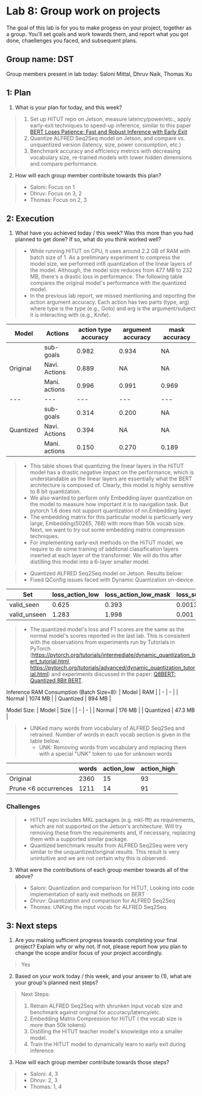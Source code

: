 Lab 8: Group work on projects
===
The goal of this lab is for you to make progess on your project, together as a group. You'll set goals and work towards them, and report what you got done, chaellenges you faced, and subsequent plans.

Group name: DST
---
Group members present in lab today: Saloni Mittal, Dhruv Naik, Thomas Xu

1: Plan
----
1. What is your plan for today, and this week? 
> 1. Set up HiTUT repo on Jetson, measure latency/power/etc., apply early-exit techniques to speed-up inference, similar to this paper [BERT Loses Patience: Fast and Robust Inference with Early Exit](https://proceedings.neurips.cc//paper/2020/file/d4dd111a4fd973394238aca5c05bebe3-Paper.pdf)
> 2. Quantize ALFRED Seq2Seq model on Jetson, and compare vs. unquantized version (latency, size, power consumption, etc.)
> 3. Benchmark accuracy and efficiency metrics with decreasing vocabulary size, re-trained models with lower hidden dimensions and compare performance.


2. How will each group member contribute towards this plan?
> - Saloni: Focus on 1 
> - Dhruv: Focus on 3, 2
> - Thomas: Focus on 2, 3

2: Execution
----
1. What have you achieved today / this week? Was this more than you had planned to get done? If so, what do you think worked well?  

> - While running HiTUT on CPU, it uses around 2.2 GB of RAM with batch size of 1. As a preliminary experiment to compress the model size, we performed int8 quantization of the linear layers of the model. Although, the model size reduces from 477 MB to 232 MB, there's a drastic loss in performance. The following table compares the original model's performance with the quantized model.
> - In the previous lab report, we missed mentioning and reporting the action argument accuracy.  Each action has two parts (type, arg) where type is the type (e.g., Goto) and arg is the argument/subject it is interacting with (e.g., Knife).

Model| Actions | action type accuracy | argument accuracy | mask accuracy |
---| --- | --- | --- | --- | 
| | sub-goals | 0.982 | 0.934 | NA |
Original | Navi. Actions | 0.889 | NA |  NA |
|| Mani. actions | 0.996 | 0.991 | 0.969 |
--- | --- | --- | --- | --- |
| | sub-goals | 0.314 | 0.200 | NA |
Quantized | Navi. Actions | 0.394 | NA | NA |
| | Mani. actions | 0.150| 0.270 | 0.189

> - This table shows that quantizing the linear layers in the HiTUT model has a drastic negative impact on the performance, which is understandable as the linear layers are essentially what the BERT architecture is composed of. Clearly, this model is highly sensitive to 8 bit quantization.
> -  We also wanted to perform only Embedding layer quantization on the model to measure how important it is to navigation task. But pytorch 1.6 does not support quantization of nn.Embedding layer.
> - The embedding matrix for this particular model is particuarly very large, Embedding(50265, 768) with more than 50k vocab size. Next, we want to try out some embedding matrix compression techniques.
> - For implementing early-exit methods on the HiTUT model, we require to do some training of additonal classification layers inserted at each layer of the transformer. We will do this after distilling this model into a 6-layer smaller model.

> - Quantized ALFRED Seq2Seq model on Jetson. Results below:
> - Fixed QConfig issues faced with Dynamic Quantization on-device.

| Set | loss_action_low | loss_action_low_mask | loss_subgoal_aux | loss_progress_aux | action_low_f1 | action_low_em | total_loss |
| ---   | --- | --- | --- | --- | --- | --- | --- |
| valid_seen | 0.625  | 0.393  | 0.0013|0.0056 | 0.776 | 0.0 | 1.026 | 
| valid_unseen | 1.283 | 1.998 | 0.001 | 0.0054 | 0.721 | 0.0 | 3.288 |

> - The quantized model's loss and F1 scores are the same as the normal model's scores reported in the last lab. This is consistent with the observations from experiments run by Tutorials in PyTorch (https://pytorch.org/tutorials/intermediate/dynamic_quantization_bert_tutorial.html, https://pytorch.org/tutorials/advanced/dynamic_quantization_tutorial.html) and experiments discussed in the paper: [Q8BERT: Quantized 8Bit BERT](https://arxiv.org/pdf/1910.06188.pdf). 

Inference RAM Consumption (Batch Size=8):
| Model | RAM |
| - | - |
| Normal | 1074 MB |
| Quantized | 894 MB |

Model Size:
| Model | Size |
| - | - |
| Normal | 176 MB |
| Quantized | 47.3 MB |


> - UNKed many words from vocabulary of ALFRED Seq2Seq and retrained. Number of words in each vocab section is given in the table below.
>   - UNK: Removing words from vocabulary and replacing them with a special "UNK" token to use for unknown words

| | words | action_low | action_high |
| --- | --- | --- | --- |
| Original | 2360 | 15 | 93 |
| Prune <6 occurrences | 1211 | 14 | 91 |

### **Challenges**
> - HiTUT repo includes MKL packages (e.g. mkl-fft) as requirements, which are not supported on the Jetson's architecture. Will try removing these from the requirements and, if necessary, replacing them with a supported similar package.
> - Quantized benchmark results from ALFRED Seq2Seq were very similar to the unquantized/original results. This result is very unintuitive and we are not certain why this is observed.


3. What were the contributions of each group member towards all of the above?
> - Saloni: Quantization and comparison for HiTUT, Looking into code implementation of early exit methods on BERT
> - Dhruv: Quantization and comparison for ALFRED Seq2Seq
> - Thomas: UNKing the input vocab for ALFRED Seq2Seq

3: Next steps
----
1. Are you making sufficient progress towards completing your final project? Explain why or why not. If not, please report how you plan to change the scope and/or focus of your project accordingly.

> Yes

2. Based on your work today / this week, and your answer to (1), what are your group's planned next steps?
> Next Steps:
> 1. Retrain ALFRED Seq2Seq with shrunken input vocab size and benchmark against original for accuracy/latency/etc.
> 2. Embedding Matrix Compression for HiTUT ( the vocab size is more than 50k tokens)
> 3. Distilling the HiTUT teacher model's knowledge into a smaller model.
> 4. Train the HiTUT model to dynamically learn to early exit during inference.


3. How will each group member contribute towards those steps? 
> - Saloni: 4, 3
> - Dhruv: 2, 3
> - Thomas: 1, 4